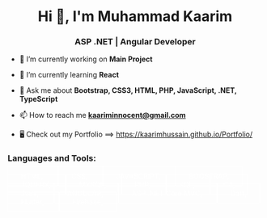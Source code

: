 <h1 align="center">Hi 👋, I'm Muhammad Kaarim</h1>
<h3 align="center">ASP .NET | Angular Developer</h3>

- 🔭 I’m currently working on **Main Project**

- 🌱 I’m currently learning **React**

- 💬 Ask me about **Bootstrap, CSS3, HTML, PHP, JavaScript, .NET, TypeScript**

- 📫 How to reach me **kaariminnocent@gmail.com**

- 🖥 Check out my Portfolio ==> https://kaarimhussain.github.io/Portfolio/
<h3 align="left">Languages and Tools:</h3>
<div class="langWrap">
  <span style="padding:10px 25px; background-color:transparent; border:1px solid #fff; color:#fff;">HTML, </span>
  <span style="padding:10px 25px; background-color:transparent; border:1px solid #fff; color:#fff;">CSS, </span>
  <span style="padding:10px 25px; background-color:transparent; border:1px solid #fff; color:#fff;">JAVASCRIPT, </span>
  <span style="padding:10px 25px; background-color:transparent; border:1px solid #fff; color:#fff;">BOOSTRAP, </span>
  <span style="padding:10px 25px; background-color:transparent; border:1px solid #fff; color:#fff;">JQUERY, </span>
  <span style="padding:10px 25px; background-color:transparent; border:1px solid #fff; color:#fff;">MYSQL, </span>
  <span style="padding:10px 25px; background-color:transparent; border:1px solid #fff; color:#fff;">PHP, </span>
  <span style="padding:10px 25px; background-color:transparent; border:1px solid #fff; color:#fff;">SQL, </span>
  <span style="padding:10px 25px; background-color:transparent; border:1px solid #fff; color:#fff;">C#, </span>
  <span style="padding:10px 25px; background-color:transparent; border:1px solid #fff; color:#fff;">.NET, </span>
  <span style="padding:10px 25px; background-color:transparent; border:1px solid #fff; color:#fff;">ANGULAR, </span>
  <span style="padding:10px 25px; background-color:transparent; border:1px solid #fff; color:#fff;">ASP .NET Core MVC, </span>
  <span style="padding:10px 25px; background-color:transparent; border:1px solid #fff; color:#fff;">Dart, </span>
  <span style="padding:10px 25px; background-color:transparent; border:1px solid #fff; color:#fff;">Flutter, </span>
  <span style="padding:10px 25px; background-color:transparent; border:1px solid #fff; color:#fff;">Firebase, </span>
</div>
